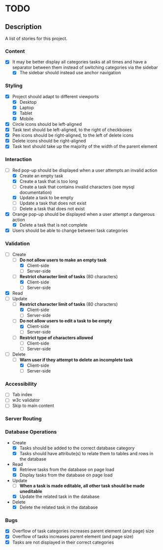# TODO

## Description

A list of stories for this project.

### Content

- [x] It may be better display all categories tasks at all times and have a
separator between them instead of switching categories via the sidebar
    - [x] The sidebar should instead use anchor navigation

### Styling

- [x] Project should adapt to different viewports
    - [x] Desktop
    - [x] Laptop
    - [x] Tablet
    - [x] Mobile
- [x] Circle icons should be left-aligned
- [x] Task text should be left-aligned, to the right of checkboxes
- [x] Pen icons should be right-aligned, to the left of delete icons
- [x] Delete icons should be right-aligned
- [x] Task text should take up the majority of the width of the parent element

### Interaction

- [ ] Red pop-up should be displayed when a user attempts an invalid action
    - [x] Create an empty task
    - [x] Create a task that is too long
    - [ ] Create a task that contains invalid characters (see mysql documentation)
    - [x] Update a task to be empty
    - [ ] Update a task that does not exist
    - [ ] Delete a task that does not exist
- [x] Orange pop-up should be displayed when a user attempt a dangerous action
    - [x] Delete a task that is not complete
- [x] Users should be able to change between task categories

### Validation

- [ ] Create
    - [ ] **Do not allow users to make an empty task**
        - [x] Client-side
        - [ ] Server-side
    - [ ] **Restrict character limit of tasks** (80 characters)
        - [x] Client-side
        - [ ] Server-side
- [x] Read
- [ ] Update
    - [ ] **Restrict character limit of tasks** (80 characters)
        - [x] Client-side
        - [ ] Server-side
    - [ ] **Do not allow users to edit a task to be empty**
        - [x] Client-side
        - [ ] Server-side
    - [ ] **Restrict type of characters allowed**
        - [ ] Client-side
        - [ ] Server-side
- [ ] Delete
    - [ ] **Warn user if they attempt to delete an incomplete task**
        - [x] Client-side
        - [ ] Server-side

### Accessibility

- [ ] Tab index
- [ ] w3c validator
- [ ] Skip to main content

### Server Routing

### Database Operations

- Create
    - [x] Tasks should be added to the correct database category
    - [x] Tasks should have attribute(s) to relate them to tables and rows in the
    database
- Read
    - [x] Retrieve tasks from the database on page load
    - [x] Display tasks from the database on page load
- Update
    - [ ] **When a task is made editable, all other task should be made uneditable**
    - [x] Update the related task in the database
- Delete
    - [x] Delete the related task in the database

### Bugs

- [x] Overflow of task categories increases parent element (and page) size
- [x] Overflow of tasks increases parent element (and page size)
- [x] Tasks are not displayed in their correct categories
